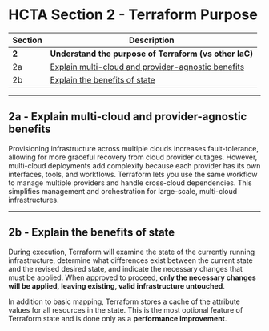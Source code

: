 # HCTA Section 2 - Terraform Purpose

Section | Description |
------- | ----------- |  
**2**	| **Understand the purpose of Terraform (vs other IaC)**
2a	| [Explain multi-cloud and provider-agnostic benefits](#2a--explain-multi-cloud-and-provider-agnostic-benefits)
2b	| [Explain the benefits of state](#2b--explain-the-benefits-of-state)

---  

## 2a	- Explain multi-cloud and provider-agnostic benefits

Provisioning infrastructure across multiple clouds increases fault-tolerance, allowing for more graceful recovery from cloud provider outages. However, multi-cloud deployments add complexity because each provider has its own interfaces, tools, and workflows. Terraform lets you use the same workflow to manage multiple providers and handle cross-cloud dependencies. This simplifies management and orchestration for large-scale, multi-cloud infrastructures.


---  

## 2b	- Explain the benefits of state

During execution, Terraform will examine the state of the currently running infrastructure, determine what differences exist between the current state and the revised desired state, and indicate the necessary changes that must be applied. When approved to proceed, **only the necessary changes will be applied, leaving existing, valid infrastructure untouched**.

In addition to basic mapping, Terraform stores a cache of the attribute values for all resources in the state. This is the most optional feature of Terraform state and is done only as a **performance improvement**.